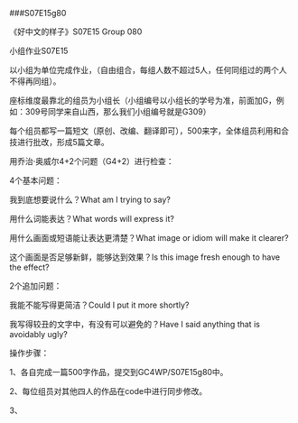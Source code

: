 ###S07E15g80

《好中文的样子》S07E15 Group 080

小组作业S07E15

以小组为单位完成作业，（自由组合，每组人数不超过5人，任何同组过的两个人不得再同组）。

座标维度最靠北的组员为小组长（小组编号以小组长的学号为准，前面加G，例如：309号同学来自山西，那么我们小组编号就是G309）

每个组员都写一篇短文（原创、改编、翻译即可），500来字，全体组员利用和合技进行批改，形成5篇文章。

用乔治·奥威尔4+2个问题（G4+2）进行检查：

4个基本问题：

 我到底想要说什么？What am I trying to say?
 
 用什么词能表达？What words will express it?
 
 用什么画面或短语能让表达更清楚？What image or idiom will make it clearer?
 
 这个画面是否足够新鲜，能够达到效果？Is this image fresh enough to have the effect?
 
2个追加问题：

 我能不能写得更简洁？Could I put it more shortly?
 
 我写得较丑的文字中，有没有可以避免的？Have I said anything that is avoidably ugly?
 
 操作步骤：
 
1、各自完成一篇500字作品，提交到GC4WP/S07E15g80中。

2、每位组员对其他四人的作品在code中进行同步修改。

3、
